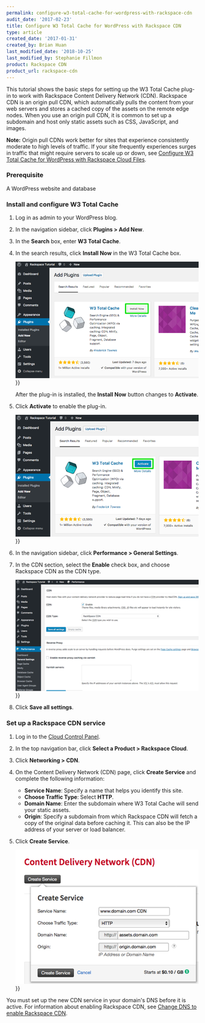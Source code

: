 ```yaml
---
permalink: configure-w3-total-cache-for-wordpress-with-rackspace-cdn
audit_date: '2017-02-23'
title: Configure W3 Total Cache for WordPress with Rackspace CDN
type: article
created_date: '2017-01-31'
created_by: Brian Huan
last_modified_date: '2018-10-25'
last_modified_by: Stephanie Fillmon
product: Rackspace CDN
product_url: rackspace-cdn
---
```


This tutorial shows the basic steps for setting up the W3 Total Cache plug-in to work with Rackspace Content Delivery Network (CDN). Rackspace CDN is an origin pull CDN, which automatically pulls the content from your web servers and stores a cached copy of the assets on the remote edge nodes. When you use an origin pull CDN, it is common to set up a subdomain and host only static assets such as CSS, JavaScript, and images.

**Note:** Origin pull CDNs work better for sites that experience consistently moderate to high levels of traffic. If your site frequently experiences surges in traffic that might require servers to scale up or down, see [Configure W3 Total Cache for WordPress with Rackspace Cloud Files](https://docs-ospc.rackspace.com/support/how-to/rackspace-cdn/configure-w3-total-cache-for-wordpress-with-rackspace-cdn).

### Prerequisite

A WordPress website and database

### Install and configure W3 Total Cache

1. Log in as admin to your WordPress blog.

2. In the navigation sidebar, click **Plugins > Add New**.

3. In the **Search** box, enter **W3 Total Cache**.

4. In the search results, click **Install Now** in the W3 Total Cache box.

   <img alt="click install now in the w3 total cache search result box" src="configure-w3-Search-W3-Total-Cache.png" alt="" title="click install now in the w3 total cache search result box">}}

   After the plug-in is installed, the **Install Now** button changes to **Activate**.

5. Click **Activate** to enable the plug-in.

   <img alt="click activate in the w3 total cache search result box" src="configure-w3-Activate-W3-Total-Cache.png" title="click install now in the w3 total cache search result box">}}

6. In the navigation sidebar, click **Performance > General Settings**.

7. In the CDN section, select the **Enable** check box, and choose Rackspace CDN as the CDN type.

   <img alt="select the enable check box and choose rackspace cdn as the cdn type. click save all settings" src="configure-w3-Select-Rackspace-CDN.png" title="select the enable check box and choose rackspace cdn as the cdn type. click save all settings">}}

8. Click **Save all settings**.

### Set up a Rackspace CDN service

1. Log in to the [Cloud Control Panel](https://login.rackspace.com).
2. In the top navigation bar, click **Select a Product > Rackspace Cloud**.
3. Click **Networking > CDN**.
4. On the Content Delivery Network (CDN) page, click **Create Service** and complete the following information:

   - **Service Name**: Specify a name that helps you identify this site.
   - **Choose Traffic Type**: Select **HTTP**.
   - **Domain Name**: Enter the subdomain where W3 Total Cache will send your static assets.
   - **Origin**: Specify a subdomain from which Rackspace CDN will fetch a copy of the original data before caching it. This can also be the IP address of your server or load balancer.

5. Click **Create Service**.

   <img alt="fill in the information to create a new service" src="configure-w3-mycloud-Setup-Origin-CDN.png" title="fill in the information to create a new service">}}

You must set up the new CDN service in your domain's DNS before it is active. For information about enabling Rackspace CDN, see [Change DNS to enable Rackspace CDN](https://docs-ospc.rackspace.com/support/how-to/rackspace-cdn/change-dns-to-enable-rackspace-cdn).
